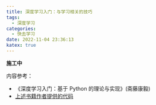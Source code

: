 ```yaml
---
title: 深度学习入门：与学习相关的技巧
tags:
  - 深度学习
categories:
  - 快去学习
date: 2022-11-04 23:36:13
katex: true
---
```


**施工中**

内容参考：

- 《深度学习入门：基于 Python 的理论与实现》(斋藤康毅)
- [上述书籍作者提供的代码](https://github.com/oreilly-japan/deep-learning-from-scratch)
